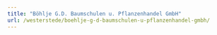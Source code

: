 ```yaml
---
title: "Böhlje G.D. Baumschulen u. Pflanzenhandel GmbH"
url: /westerstede/boehlje-g-d-baumschulen-u-pflanzenhandel-gmbh/
---
```

